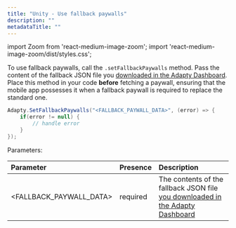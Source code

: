 ```yaml
---
title: "Unity - Use fallback paywalls"
description: ""
metadataTitle: ""
---
```


import Zoom from 'react-medium-image-zoom';
import 'react-medium-image-zoom/dist/styles.css';

To use fallback paywalls, call the `.setFallbackPaywalls` method. Pass the content of the fallback JSON file you [downloaded in the Adapty Dashboard](fallback-paywalls#download-fallback-paywalls-as-a-file-in-the-adapty-dashboard). Place this method in your code **before** fetching a paywall, ensuring that the mobile app possesses it when a fallback paywall is required to replace the standard one.

```csharp title="Unity"
Adapty.SetFallbackPaywalls("<FALLBACK_PAYWALL_DATA>", (error) => {
    if(error != null) {
        // handle error
    }
});
```

Parameters:

| Parameter                | Presence | Description                                                                                                                                                         |
| :----------------------- | :------- | :------------------------------------------------------------------------------------------------------------------------------------------------------------------ |
| \<FALLBACK_PAYWALL_DATA> | required | The contents of the fallback JSON file [you downloaded in the Adapty Dashboard](fallback-paywalls#download-fallback-paywalls-as-a-file-in-the-adapty-dashboard) |